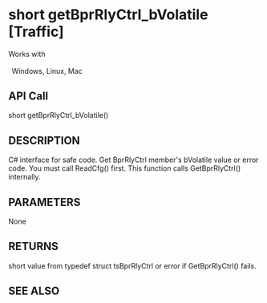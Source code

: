 # short getBprRlyCtrl_bVolatile [Traffic]

Works with <p class="s1" style="padding-top: 2pt;padding-left: 5pt;text-indent: 0pt;text-align: left;"><a name="bookmark209">&zwnj;</a>Windows, Linux, Mac</p>

## API Call
short getBprRlyCtrl_bVolatile()
## DESCRIPTION
C# interface for safe code. Get BprRlyCtrl member&#39;s bVolatile value or error code. You must call ReadCfg() first. This function calls GetBprRlyCtrl() internally.

## PARAMETERS
None

## RETURNS
short value from typedef struct tsBprRlyCtrl or error if GetBprRlyCtrl() fails.

## SEE ALSO

